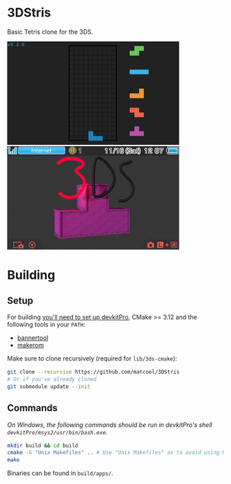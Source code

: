 # 3DStris
Basic Tetris clone for the 3DS.

<p float="left">
	<img src="screenshot.png" width="400px"/>
	<img src="banner.png" width="400px"/>
</p>

# Building
## Setup
For building [you'll need to set up devkitPro][devkitpro-setup], CMake >= 3.12 and the following tools in your `PATH`:
- [bannertool][bannertool-url]
- [makerom][makerom-url]

Make sure to clone recursively (required for `lib/3ds-cmake`):
```bash
git clone --recursive https://github.com/matcool/3DStris
# Or if you've already cloned
git submodule update --init
```
## Commands
*On Windows, the following commands should be run in devkitPro's shell `devkitPro/msys2/usr/bin/bash.exe`.*
```bash
mkdir build && cd build
cmake -G "Unix Makefiles" .. # Use "Unix Makefiles" as to avoid using MSVC on Windows
make
```
Binaries can be found in `build/apps/`.

[devkitpro-setup]: https://www.3dbrew.org/wiki/Setting_up_Development_Environment
[makerom-url]: https://github.com/jakcron/Project_CTR
[bannertool-url]: https://github.com/Steveice10/bannertool